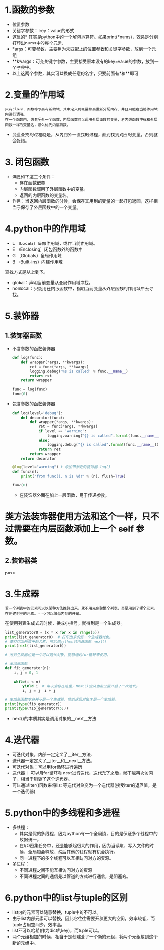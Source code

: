 # 1.函数的参数
- 位置参数
- 关键字参数： key：value的形式
- 这里的* 其实是python中的一个解包运算符。如果print(*nums)，效果是分别打印出nums中的每个元素。
- *args：可变参数，主要用为未匹配上的位置参数和关键字参数，放到一个元组
- **kwargs：可变关键字参数，主要接受原本没有的key=value的参数，放到一个字典中。
- 以上这两个参数，其实可以换成任意的名字，只要前面有*和**即可
# 2.变量的作用域
    只有class、函数等才会有新的域，其中定义的变量都会重新分配内存，并且只能在当前作用域内进行调用。
    在一个函数内，嵌套另外一个函数，内层函数可以调用外层函数的变量，若内嵌函数中有和外层函数一样的变量名，那么优先内层函数。
- 变量查找的过程就是，从内到外一直找的过程，直到找到对应的变量，否则就会报错。
# 3. 闭包函数
- 满足如下这三个条件：
    - 存在函数嵌套
    - 内层函数调用了外层函数中的变量。
    - 返回的内层函数的变量名。
- 作用：当返回内层函数的时候，会保存其用到的变量的一起打包返回，这样相当于保存了外层函数中的一个变量。
# 4.python中的作用域
- L （Locals）局部作用域，或作当前作用域。
- E （Enclosing）闭包函数外的函数中
- G （Globals）全局作用域
- B （Built-ins）内建作用域

查找方式是从上到下。
- global：声明当前变量从全局作用域中找。
- nonlocal：只能用在内嵌函数中，指明当前变量从外层函数的作用域中去寻找。
# 5.装饰器
## 1.装饰器函数
- 不含参数的函数装饰器
    ```python
    def log(func):
        def wrapper(*args, **kwargs):
            ret = func(*args, **kwargs)
            logging.debug('%s is called' % func.__name__)
            return ret
        return wrapper

    func = log(func)
    func(0)
    ```
- 包含参数的函数装饰器
    ```python
    def log(level='debug'):
        def decorator(func):
            def wrapper(*args, **kwargs):
                ret = func(*args, **kwargs)
                if level == 'warning':
                    logging.warning("{} is called".format(func.__name__))
                else:
                    logging.debug("{} is called".format(func.__name__))
                return ret
            return wrapper
        return decorator

    @log(level="warning") # 添加带参数的装饰器 log()
    def func(n):
        print("from func(), n is %d!" % (n), flush=True)

    func(0)
    ```
    - 在装饰器外面在加上一层函数，用于传递参数。
# 类方法装饰器使用方法和这个一样，只不过需要在内层函数添加上一个 self 参数。
## 2.装饰器类
pass
# 3.生成器
    若一个列表中的元素可以以某种方法推算出来，就不用先创建整个列表，而是用到了哪个元素，在创建对应的元素。--->可以降低内存的开销。
在使用列表生成式的时候，换成小括号，就得到是一个生成器。
```python
list_generator0 = (x * x for x in range(5))
print(list_generator0)  # 打印出来的是一个生成器对象。
# 要打印出列表中的元素，可以用python的内置函数 next()
print(next(list_generator0))

# 另外生成器也是一个可以迭代对象，能够通过for循环来使用。

# 生成器函数
def fib_generator(n):
    i, j = 0, 1

    while(i < n):
        yield i  # 每次会停在这里，next()会从当前位置开启下一次迭代。
        i, j = j, i + j

# 生成器函数本身并不是一个生成器，他的返回对象才是一个生成器。
print(type(fib_generator))
print(type(fib_generator(5)))

```
- next()的本质其实是调用对象的__next__方法
# 4.迭代器
- 可迭代对象，内部一定定义了__iter__方法.
- 迭代器一定定义了__iter__和__next__方法。
- 可迭代对象：可以用for循环进行遍历
- 迭代器： 可以用for循环和 next进行迭代，迭代完了之后，就不能再次访问了，相当于销毁了这个迭代器。
- 可以通过iter()函数来将list 等迭代对象变为一个迭代器(接受iter的返回值，是一个迭代器)

# 5.python中的多线程和多进程
- 多线程：
    - 其实是假的多线程，因为python有一个全局锁，目的是保证多个线程中的数据统一。
    - 在I/O密集任务中，还是能够起很大的作用，因为当读取、写入文件的时候，全局锁会释放，然后其他的线程就有机会执行。
    - 同一进程下的多个线程可以互相访问对方的资源。
- 多进程：
    - 不同进程之间不能互相访问对方的资源
    - 不同进程之间的通信是以管道的方式进行通信，是阻塞的。

# 6.python中的list与tuple的区别
- list内的元素可以随意替换，tuple中的不可以。
- 由于list内部元素可以替换，因此它往往需要开辟更大的空间，效率较低，而tuple占用空间少，效率高。
- list不可以哈希(作为dict的key)，而tuple可以。
- 两个元组相加的时候，相当于是创建爱了一个新的元组，将两个元组放到这个新的元组中。